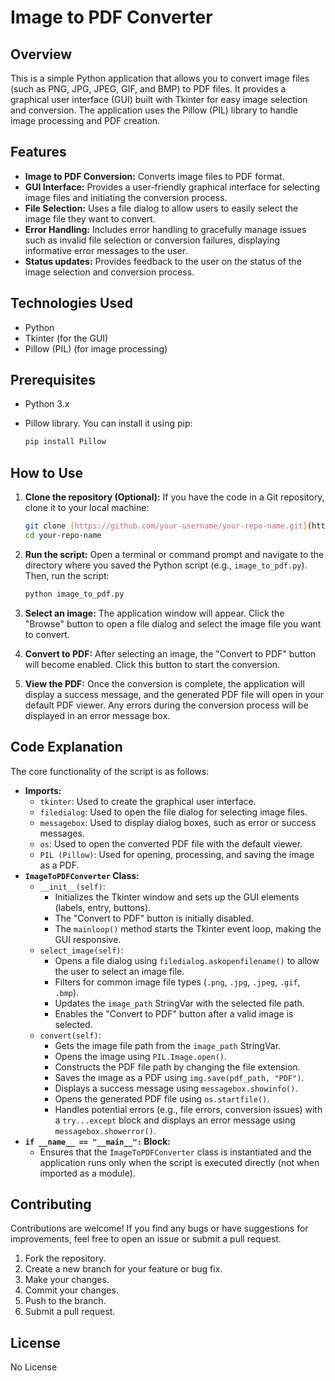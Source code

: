 # Image to PDF Converter

## Overview

This is a simple Python application that allows you to convert image files (such as PNG, JPG, JPEG, GIF, and BMP) to PDF files. It provides a graphical user interface (GUI) built with Tkinter for easy image selection and conversion. The application uses the Pillow (PIL) library to handle image processing and PDF creation.

## Features

* **Image to PDF Conversion:** Converts image files to PDF format.
* **GUI Interface:** Provides a user-friendly graphical interface for selecting image files and initiating the conversion process.
* **File Selection:** Uses a file dialog to allow users to easily select the image file they want to convert.
* **Error Handling:** Includes error handling to gracefully manage issues such as invalid file selection or conversion failures, displaying informative error messages to the user.
* **Status updates:** Provides feedback to the user on the status of the image selection and conversion process.

## Technologies Used

* Python
* Tkinter (for the GUI)
* Pillow (PIL) (for image processing)

## Prerequisites

* Python 3.x
* Pillow library. You can install it using pip:

    ```bash
    pip install Pillow
    ```

## How to Use

1.  **Clone the repository (Optional):** If you have the code in a Git repository, clone it to your local machine:

    ```bash
    git clone [https://github.com/your-username/your-repo-name.git](https://github.com/your-username/your-repo-name.git)
    cd your-repo-name
    ```

2.  **Run the script:** Open a terminal or command prompt and navigate to the directory where you saved the Python script (e.g., `image_to_pdf.py`). Then, run the script:

    ```bash
    python image_to_pdf.py
    ```

3.  **Select an image:** The application window will appear. Click the "Browse" button to open a file dialog and select the image file you want to convert.

4.  **Convert to PDF:** After selecting an image, the "Convert to PDF" button will become enabled. Click this button to start the conversion.

5.  **View the PDF:** Once the conversion is complete, the application will display a success message, and the generated PDF file will open in your default PDF viewer.  Any errors during the conversion process will be displayed in an error message box.

## Code Explanation

The core functionality of the script is as follows:

* **Imports:**
    * `tkinter`:  Used to create the graphical user interface.
    * `filedialog`:  Used to open the file dialog for selecting image files.
    * `messagebox`: Used to display dialog boxes, such as error or success messages.
    * `os`: Used to open the converted PDF file with the default viewer.
    * `PIL (Pillow)`: Used for opening, processing, and saving the image as a PDF.
* **`ImageToPDFConverter` Class:**
    * `__init__(self)`:
        * Initializes the Tkinter window and sets up the GUI elements (labels, entry, buttons).
        * The "Convert to PDF" button is initially disabled.
        * The `mainloop()` method starts the Tkinter event loop, making the GUI responsive.
    * `select_image(self)`:
        * Opens a file dialog using `filedialog.askopenfilename()` to allow the user to select an image file.
        * Filters for common image file types (`.png`, `.jpg`, `.jpeg`, `.gif`, `.bmp`).
        * Updates the `image_path` StringVar with the selected file path.
        * Enables the "Convert to PDF" button after a valid image is selected.
    * `convert(self)`:
        * Gets the image file path from the `image_path` StringVar.
        * Opens the image using `PIL.Image.open()`.
        * Constructs the PDF file path by changing the file extension.
        * Saves the image as a PDF using `img.save(pdf_path, "PDF")`.
        * Displays a success message using `messagebox.showinfo()`.
        * Opens the generated PDF file using `os.startfile()`.
        * Handles potential errors (e.g., file errors, conversion issues) with a `try...except` block and displays an error message using `messagebox.showerror()`.
* **`if __name__ == "__main__":` Block:**
    * Ensures that the `ImageToPDFConverter` class is instantiated and the application runs only when the script is executed directly (not when imported as a module).

## Contributing

Contributions are welcome! If you find any bugs or have suggestions for improvements, feel free to open an issue or submit a pull request.

1.  Fork the repository.
2.  Create a new branch for your feature or bug fix.
3.  Make your changes.
4.  Commit your changes.
5.  Push to the branch.
6.  Submit a pull request.

## License

No License
